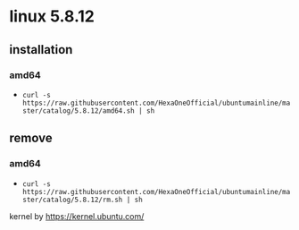 # linux 5.8.12
 
## installation
### amd64
 
- `curl -s https://raw.githubusercontent.com/HexaOneOfficial/ubuntumainline/master/catalog/5.8.12/amd64.sh | sh` 
 
## remove
 
### amd64
 
- `curl -s https://raw.githubusercontent.com/HexaOneOfficial/ubuntumainline/master/catalog/5.8.12/rm.sh | sh`
 
 
 
kernel by https://kernel.ubuntu.com/
